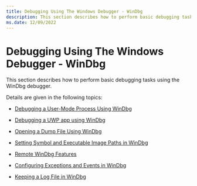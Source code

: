 ```yaml
---
title: Debugging Using The Windows Debugger - WinDbg
description: This section describes how to perform basic debugging tasks using WinDbg.
ms.date: 12/09/2022
---
```


# Debugging Using The Windows Debugger - WinDbg

This section describes how to perform basic debugging tasks using the WinDbg debugger.

Details are given in the following topics:

-   [Debugging a User-Mode Process Using WinDbg](debugging-a-user-mode-process-using-windbg.md)

-   [Debugging a UWP app using WinDbg](debugging-a-uwp-app-using-windbg.md)

-   [Opening a Dump File Using WinDbg](opening-a-crash-dump-file-using-windbg.md)

-   [Setting Symbol and Executable Image Paths in WinDbg](setting-symbol-and-source-paths-in-windbg.md)

-   [Remote WinDbg Features](remote-debugging-using-windbg.md)

-   [Configuring Exceptions and Events in WinDbg](configuring-exceptions-and-events-in-windbg.md)

-   [Keeping a Log File in WinDbg](keeping-a-log-file-in-windbg.md)

 

 





